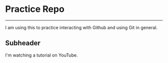 # Practice Repo

---

I am using this to practice interacting with Github and using Git in general.

## Subheader

I'm watching a tutorial on YouTube.
